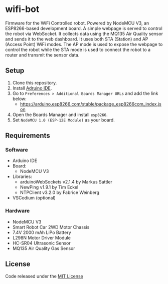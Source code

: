 # wifi-bot
Firmware for the WiFi Controlled robot. Powered by NodeMCU V3, an ESP8266-based
development board. A simple webpage is served to control the robot via WebSocket.
It collects data using the MQ135 Air Quality sensor and sends it to the web
dashboard. It uses both STA (Station) and AP (Access Point) WiFi modes. The AP
mode is used to expose the webpage to control the robot while the STA mode is
used to connect the robot to a router and transmit the sensor data.

## Setup
1. Clone this repository.
2. Install [Adruino IDE](https://www.arduino.cc/en/software).
3. Go to `Preferences > Additional Boards Manager URLs` and add the link below:
    * https://arduino.esp8266.com/stable/package_esp8266com_index.json
4. Open the Boards Manager and install `esp8266`.
5. Set `NodeMCU 1.0 (ESP-12E Module)` as your board.


## Requirements
### Software
* Arduino IDE
* Board:
    * NodeMCU V3
* Libraries:
    * arduinoWebSockets v2.1.4 by Markus Sattler
    * NewPing v1.9.1 by Tim Eckel
    * NTPClient v3.2.0 by Fabrice Weinberg
* VSCodium (optional)

### Hardware
* NodeMCU V3
* Smart Robot Car 2WD Motor Chassis
* 7.4V 2000 mAh LiPo Battery
* L298N Motor Driver Module
* HC-SR04 Ultrasonic Sensor
* MQ135 Air Quality Gas Sensor

## License
Code released under the [MIT License](LICENSE)

